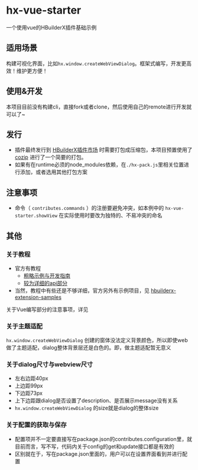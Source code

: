 ﻿# hx-vue-starter

一个使用vue的HBuilderX插件基础示例

## 适用场景

构建可视化界面，比如`hx.window.createWebViewDialog`。框架式编写，开发更高效！维护更方便！

## 使用&开发

本项目目前没有构建cli，直接fork或者clone，然后使用自己的remote进行开发就可以了~

## 发行

* 插件最终发行到 [HBuilderX插件市场](https://ext.dcloud.net.cn/?cat1=1&type=HotList#) 时需要打包成压缩包，本项目预置使用了 [cozip]() 进行了一个简要的打包。
* 如果有在runtime必须的node_modules依赖，在`./hx-pack.js`里相关位置进行添加，或者选用其他打包方案

## 注意事项

* 命令（ `contributes.commands` ）的注册要避免冲突，如本例中的 `hx-vue-starter.showView` 在实际使用时要改为独特的、不易冲突的命名

## 其他

### 关于教程

* 官方有教程
    * [粗略示例与开发指南](https://hx.dcloud.net.cn/ExtensionTutorial/README)
    * [较为详细的api部分](https://hx.dcloud.net.cn/ExtensionDocs/Api/README)
* 当然，教程中有些还是不够详细，官方另外有示例项目，见 [hbuilderx-extension-samples](https://github.com/dcloudio/hbuilderx-extension-samples)

关于Vue编写部分的注意事项，详见

### 关于主题适配

`hx.window.createWebViewDialog` 创建的窗体没法定义背景颜色，所以即使web做了主题适配，dialog整体背景层还是白色的。即，做主题适配暂无意义

### 关于dialog尺寸与webview尺寸

* 左右边距40px
* 上边距99px
* 下边距73px
* 上下边距跟dialog是否设置了description、是否展示message没有关系
* `hx.window.createWebViewDialog` 的size就是dialog的整体size

### 关于配置的获取与保存

* 配置项并不一定要直接写在package.json的contributes.configuration里，就目前而言，写不写，代码内关于config的get和update接口都是有效的
* 区别就在于，写在package.json里面的，用户可以在设置界面看到并进行配置
